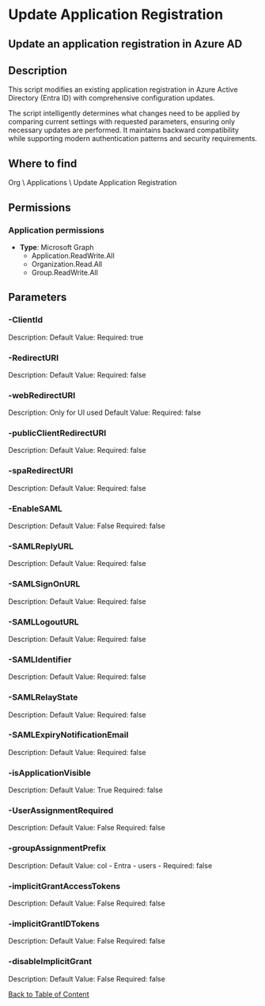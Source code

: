 # Update Application Registration

## Update an application registration in Azure AD

## Description
This script modifies an existing application registration in Azure Active Directory (Entra ID) with comprehensive configuration updates.

The script intelligently determines what changes need to be applied by comparing current settings
with requested parameters, ensuring only necessary updates are performed. It maintains backward
compatibility while supporting modern authentication patterns and security requirements.

## Where to find
Org \ Applications \ Update Application Registration

## Permissions
### Application permissions
- **Type**: Microsoft Graph
  - Application.ReadWrite.All
  - Organization.Read.All
  - Group.ReadWrite.All


## Parameters
### -ClientId
Description: 
Default Value: 
Required: true

### -RedirectURI
Description: 
Default Value: 
Required: false

### -webRedirectURI
Description: Only for UI used
Default Value: 
Required: false

### -publicClientRedirectURI
Description: 
Default Value: 
Required: false

### -spaRedirectURI
Description: 
Default Value: 
Required: false

### -EnableSAML
Description: 
Default Value: False
Required: false

### -SAMLReplyURL
Description: 
Default Value: 
Required: false

### -SAMLSignOnURL
Description: 
Default Value: 
Required: false

### -SAMLLogoutURL
Description: 
Default Value: 
Required: false

### -SAMLIdentifier
Description: 
Default Value: 
Required: false

### -SAMLRelayState
Description: 
Default Value: 
Required: false

### -SAMLExpiryNotificationEmail
Description: 
Default Value: 
Required: false

### -isApplicationVisible
Description: 
Default Value: True
Required: false

### -UserAssignmentRequired
Description: 
Default Value: False
Required: false

### -groupAssignmentPrefix
Description: 
Default Value: col - Entra - users -
Required: false

### -implicitGrantAccessTokens
Description: 
Default Value: False
Required: false

### -implicitGrantIDTokens
Description: 
Default Value: False
Required: false

### -disableImplicitGrant
Description: 
Default Value: False
Required: false


[Back to Table of Content](../../../README.md)

